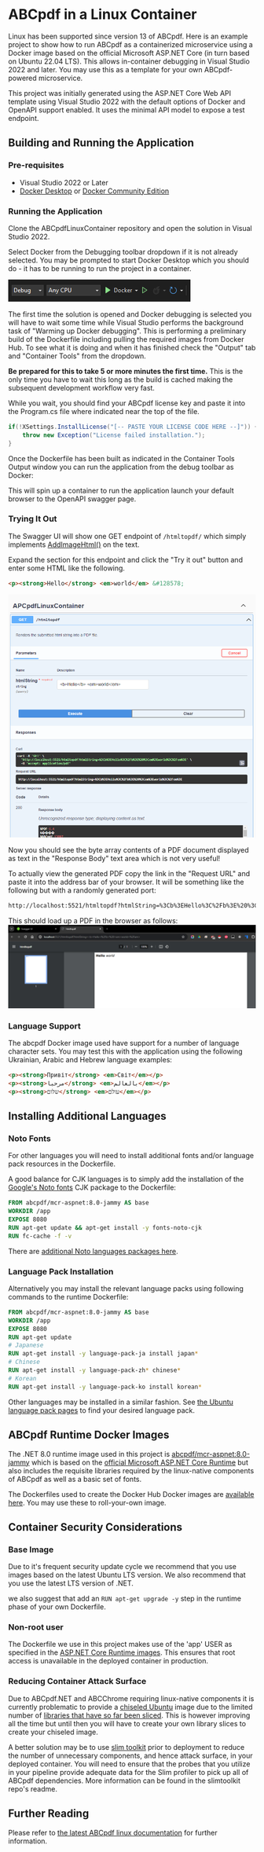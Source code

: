 # ABCpdf in a Linux Container

Linux has been supported since version 13 of ABCpdf. Here is an example project to show how to run ABCpdf as a containerized microservice using a Docker image based on the official Microsoft ASP.NET Core (in turn based on Ubuntu 22.04 LTS). This allows in-container debugging in Visual Studio 2022 and later. You may use this as a template for your own ABCpdf-powered microservice.

This project was initially generated using the ASP.NET Core Web API template using Visual Studio 2022 with the default options of Docker and OpenAPI support enabled. It uses the minimal API model to expose a test endpoint.

## Building and Running the Application

### Pre-requisites

* Visual Studio 2022 or Later
* [Docker Desktop](https://www.docker.com/) or [Docker Community Edition](https://docs.docker.com/engine/install/)

### Running the Application

Clone the ABCpdfLinuxContainer repository and open the solution in Visual Studio 2022.

Select Docker from the Debugging toolbar dropdown if it is not already selected. You may be prompted to start Docker Desktop which you should do - it has to be running to run the project in a container.

!["Docker Debug Toolbar"](.img/docker-debug-toolbar.png)

The first time the solution is opened and Docker debugging is selected you will have to wait some time while Visual Studio performs the background task of "Warming up Docker debugging". This is performing a preliminary build of the Dockerfile including pulling the required images from Docker Hub. To see what it is doing and when it has finished check the "Output" tab and "Container Tools" from the dropdown.

**Be prepared for this to take 5 or more minutes the first time.** This is the only time you have to wait this long as the build is cached making the subsequent development workflow very fast.

While you wait, you should find your ABCpdf license key and paste it into the Program.cs file where indicated near the top of the file.

```C#
if(!XSettings.InstallLicense("[-- PASTE YOUR LICENSE CODE HERE --]")) {
    throw new Exception("License failed installation.");
}
```

Once the Dockerfile has been built as indicated in the Container Tools Output window you can run the application from the debug toolbar as Docker:

This will spin up a container to run the application launch your default browser to the OpenAPI swagger page.

### Trying It Out

The Swagger UI will show one GET endpoint of `/htmltopdf/` which simply implements [AddImageHtml()](https://www.websupergoo.com/helppdfnet/default.htm?page=source%2f5-abcpdf%2fdoc%2f1-methods%2faddimagehtml.htm) on the text.

Expand the section for this endpoint and click the "Try it out" button and enter some HTML like the following.

```html
<p><strong>Hello</strong> <em>world</em> &#128578;
```

!["Swagger Interface"](.img/SwaggerInterface.png)

Now you should see the byte array contents of a PDF document displayed as text in the "Response Body" text area which is not very useful!

To actually view the generated PDF copy the link in the "Request URL" and paste it into the address bar of your browser. It will be something like the following but with a randomly generated port:

```bash
http://localhost:5521/htmltopdf?htmlString=%3Cb%3EHello%3C%2Fb%3E%20%3Cem%3Eworld%3C%2Fem%3E
```
This should load up a PDF in the browser as follows:
!["PDF Test OUtput"](.img/PDFoutput.png)

### Language Support

The abcpdf Docker image used have support for a number of language character sets. You may test this with the application using the following Ukrainian, Arabic and Hebrew language examples:

```html
<p><strong>Привіт</strong> <em>Світ</em></p>
<p><strong>مرحبا</strong> <em>بالعالم</em></p>
<p><strong>שלום</strong> <em>עולם</em></p>
```

## Installing Additional Languages

### Noto Fonts

For other languages you will need to install additional fonts and/or language pack resources in the Dockerfile.

A good balance for CJK languages is to simply add the installation of the [Google's Noto fonts](https://fonts.google.com/noto) CJK package to the Dockerfile:

```Dockerfile
FROM abcpdf/mcr-aspnet:8.0-jammy AS base
WORKDIR /app
EXPOSE 8080
RUN apt-get update && apt-get install -y fonts-noto-cjk
RUN fc-cache -f -v
```

There are [additional Noto languages packages here](https://packages.debian.org/sid/fonts-noto).

### Language Pack Installation

Alternatively you may install the relevant language packs using following commands to the runtime Dockerfile:

```Dockerfile
FROM abcpdf/mcr-aspnet:8.0-jammy AS base
WORKDIR /app
EXPOSE 8080
RUN apt-get update
# Japanese
RUN apt-get install -y language-pack-ja install japan*
# Chinese
RUN apt-get install -y language-pack-zh* chinese*
# Korean
RUN apt-get install -y language-pack-ko install korean*
```

Other languages may be installed in a similar fashion. See [the Ubuntu language pack pages](https://packages.ubuntu.com/search?keywords=language-pack) to find your desired language pack.

## ABCpdf Runtime Docker Images

The .NET 8.0 runtime image used in this project is [abcpdf/mcr-aspnet:8.0-jammy](https://hub.docker.com/repository/docker/abcpdf/mcr-aspnet/general) which is based on the [official Microsoft ASP.NET Core Runtime](https://hub.docker.com/_/microsoft-dotnet-aspnet/) but also includes the requisite libraries required by the linux-native components of ABCpdf as well as a basic set of fonts.

The Dockerfiles used to create the Docker Hub Docker images are [available here](https://hub.docker.com/repositories/abcpdf). You may use these to roll-your-own image.

## Container Security Considerations

### Base Image

Due to it's frequent security update cycle we recommend that you use images based on the latest Ubuntu LTS version. We also recommend that you use the latest LTS version of .NET.

we also suggest that add an `RUN apt-get upgrade -y` step in the runtime phase of your own Dockerfile.

### Non-root user

The Dockerfile we use in this project makes use of the 'app' USER as specified in the [ASP.NET Core Runtime images](https://hub.docker.com/_/microsoft-dotnet-aspnet/). This ensures that root access is unavailable in the deployed container in production.

### Reducing Container Attack Surface

Due to ABCpdf.NET and ABCChrome requiring linux-native components it is currently problematic to provide a [chiseled Ubuntu](https://github.com/canonical/chisel) image due to the limited number of [libraries that have so far been sliced](https://github.com/canonical/chisel-releases/tree/ubuntu-22.04/slices). This is however improving all the time but until then you will have to create your own library slices to create your chiseled image.

A better solution may be to use [slim toolkit](https://github.com/slimtoolkit/slim) prior to deployment to reduce the number of unnecessary components, and hence attack surface, in your deployed container. You will need to ensure that the probes that you utilize in your pipeline provide adequate data for the Slim profiler to pick up all of ABCpdf dependencies. More information can be found in the slimtoolkit repo's readme.

## Further Reading

Please refer to [the latest ABCpdf linux documentation](https://www.websupergoo.com/helppdfnet/default.htm?page=source%2f2-getting_started%2f6-platforms.htm) for further information.
